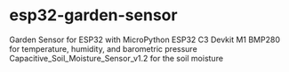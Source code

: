 # esp32-garden-sensor
Garden Sensor for ESP32 with MicroPython
ESP32 C3 Devkit M1
BMP280 for temperature, humidity, and barometric pressure
Capacitive_Soil_Moisture_Sensor_v1.2 for the soil moisture
